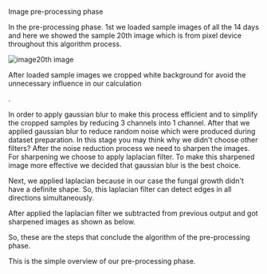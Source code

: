 Image pre-processing phase


In the pre-processing phase. 1st we loaded sample images of all the 14 days and here we showed the sample 20th image which is from pixel device throughout this algorithm process.

![image](https://github.com/user-attachments/assets/65aaf098-0e2f-4bc2-9f08-8867669d34fd)20th image
 
After loaded sample images we cropped white background for avoid the unnecessary influence in our calculation

. 




In order to apply gaussian blur to make this process efficient and to simplify the cropped samples by reducing 3 channels into 1 channel. After that we applied gaussian blur to reduce random noise which were produced during dataset preparation. In this stage you may think why we didn't choose other filters? After the noise reduction process we need to sharpen the images. For sharpening we choose to apply laplacian filter. To make this sharpened image more effective we decided that gaussian blur is the best choice.








Next, we applied laplacian because in our case the fungal growth didn't have a definite shape. So, this laplacian filter can detect edges in all directions simultaneously.



After applied the laplacian filter we subtracted from previous output and got sharpened images as shown as below.





So, these are the steps that conclude the algorithm of the pre-processing phase. 
 
This is the simple overview of our pre-processing phase.
 
	

